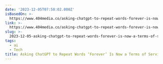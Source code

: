 ```yaml
---
date: '2023-12-05T07:58:02.000Z'
isBasedOn: >-
  https://www.404media.co/asking-chatgpt-to-repeat-words-forever-is-now-a-terms-of-service-violation/
link: >-
  https://www.404media.co/asking-chatgpt-to-repeat-words-forever-is-now-a-terms-of-service-violation/
slug: >-
  2023-12-05-asking-chatgpt-to-repeat-words-forever-is-now-a-terms-of-service-violatio
tags:
  - ai
  - Tech
title: Asking ChatGPT to Repeat Words ‘Forever’ Is Now a Terms of Service Violatio
---
```


